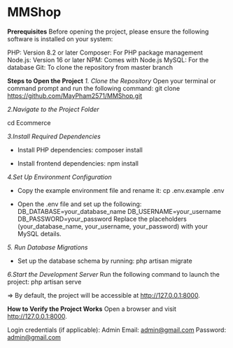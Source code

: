 # MMShop

**Prerequisites**
Before opening the project, please ensure the following software is installed on your system:

PHP: Version 8.2 or later
Composer: For PHP package management
Node.js: Version 16 or later
NPM: Comes with Node.js
MySQL: For the database
Git: To clone the repository from master branch

**Steps to Open the Project**
_1. Clone the Repository_
Open your terminal or command prompt and run the following command:
git clone https://github.com/MayPham2571/MMShop.git

_2.Navigate to the Project Folder_

cd Ecommerce

_3.Install Required Dependencies_
- Install PHP dependencies:
composer install

- Install frontend dependencies:
npm install

_4.Set Up Environment Configuration_
- Copy the example environment file and rename it:
cp .env.example .env

- Open the .env file and set up the following:
DB_DATABASE=your_database_name
DB_USERNAME=your_username
DB_PASSWORD=your_password
Replace the placeholders (your_database_name, your_username, your_password) with your MySQL details.

_5. Run Database Migrations_
- Set up the database schema by running:
php artisan migrate

_6.Start the Development Server_
Run the following command to launch the project:
php artisan serve

=> By default, the project will be accessible at http://127.0.0.1:8000.

**How to Verify the Project Works**
Open a browser and visit http://127.0.0.1:8000.

Login credentials (if applicable):
Admin Email: admin@gmail.com
Password: admin@gmail.com
